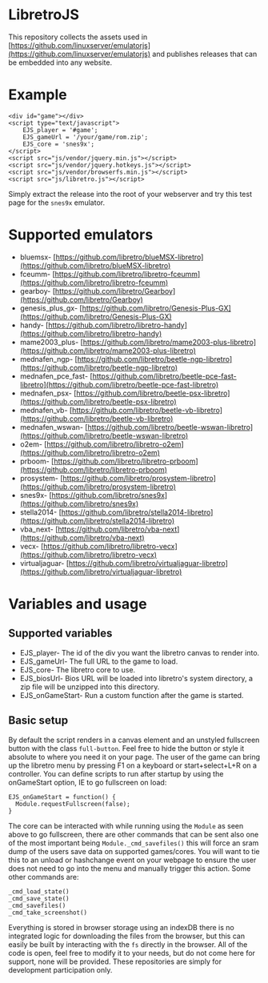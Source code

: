 # LibretroJS

This repository collects the assets used in [https://github.com/linuxserver/emulatorjs](https://github.com/linuxserver/emulatorjs) and publishes releases that can be embedded into any website.

# Example
```
<div id="game"></div>
<script type="text/javascript">
    EJS_player = '#game';
    EJS_gameUrl = '/your/game/rom.zip';
    EJS_core = 'snes9x';
</script>
<script src="js/vendor/jquery.min.js"></script>
<script src="js/vendor/jquery.hotkeys.js"></script>
<script src="js/vendor/browserfs.min.js"></script>
<script src="js/libretro.js"></script>
```

Simply extract the release into the root of your webserver and try this test page for the `snes9x` emulator.

# Supported emulators

* bluemsx- [https://github.com/libretro/blueMSX-libretro](https://github.com/libretro/blueMSX-libretro)
* fceumm- [https://github.com/libretro/libretro-fceumm](https://github.com/libretro/libretro-fceumm)
* gearboy- [https://github.com/libretro/Gearboy](https://github.com/libretro/Gearboy)
* genesis_plus_gx- [https://github.com/libretro/Genesis-Plus-GX](https://github.com/libretro/Genesis-Plus-GX)
* handy- [https://github.com/libretro/libretro-handy](https://github.com/libretro/libretro-handy)
* mame2003_plus- [https://github.com/libretro/mame2003-plus-libretro](https://github.com/libretro/mame2003-plus-libretro)
* mednafen_ngp- [https://github.com/libretro/beetle-ngp-libretro](https://github.com/libretro/beetle-ngp-libretro)
* mednafen_pce_fast- [https://github.com/libretro/beetle-pce-fast-libretro](https://github.com/libretro/beetle-pce-fast-libretro)
* mednafen_psx- [https://github.com/libretro/beetle-psx-libretro](https://github.com/libretro/beetle-psx-libretro)
* mednafen_vb- [https://github.com/libretro/beetle-vb-libretro](https://github.com/libretro/beetle-vb-libretro)
* mednafen_wswan- [https://github.com/libretro/beetle-wswan-libretro](https://github.com/libretro/beetle-wswan-libretro)
* o2em- [https://github.com/libretro/libretro-o2em](https://github.com/libretro/libretro-o2em)
* prboom- [https://github.com/libretro/libretro-prboom](https://github.com/libretro/libretro-prboom)
* prosystem- [https://github.com/libretro/prosystem-libretro](https://github.com/libretro/prosystem-libretro)
* snes9x- [https://github.com/libretro/snes9x](https://github.com/libretro/snes9x)
* stella2014- [https://github.com/libretro/stella2014-libretro](https://github.com/libretro/stella2014-libretro)
* vba_next- [https://github.com/libretro/vba-next](https://github.com/libretro/vba-next)
* vecx- [https://github.com/libretro/libretro-vecx](https://github.com/libretro/libretro-vecx)
* virtualjaguar- [https://github.com/libretro/virtualjaguar-libretro](https://github.com/libretro/virtualjaguar-libretro)

# Variables and usage

## Supported variables
* EJS_player- The id of the div you want the libretro canvas to render into.
* EJS_gameUrl- The full URL to the game to load.
* EJS_core- The libretro core to use.
* EJS_biosUrl- Bios URL will be loaded into libretro's system directory, a zip file will be unzipped into this directory.
* EJS_onGameStart- Run a custom function after the game is started.

## Basic setup

By default the script renders in a canvas element and an unstyled fullscreen button with the class `full-button`. Feel free to hide the button or style it absolute to where you need it on your page. The user of the game can bring up the libretro menu by pressing F1 on a keyboard or start+select+L+R on a controller.
You can define scripts to run after startup by using the onGameStart option, IE to go fullscreen on load: 

```
EJS_onGameStart = function() {
  Module.requestFullscreen(false);
}
```

The core can be interacted with while running using the `Module` as seen above to go fullscreen, there are other commands that can be sent also one of the most important being `Module._cmd_savefiles()` this will force an sram dump of the users save data on supported games/cores. You will want to tie this to an unload or hashchange event on your webpage to ensure the user does not need to go into the menu and manually trigger this action. Some other commands are: 

```
_cmd_load_state()
_cmd_save_state()
_cmd_savefiles()
_cmd_take_screenshot()
```

Everything is stored in browser storage using an indexDB there is no integrated logic for downloading the files from the browser, but this can easily be built by interacting with the `fs` directly in the browser. 
All of the code is open, feel free to modify it to your needs, but do not come here for support, none will be provided. These repositories are simply for development participation only. 
